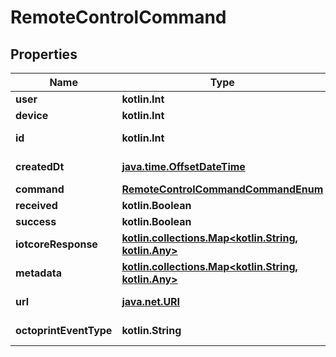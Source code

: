 
# RemoteControlCommand

## Properties
Name | Type | Description | Notes
------------ | ------------- | ------------- | -------------
**user** | **kotlin.Int** |  | 
**device** | **kotlin.Int** |  | 
**id** | **kotlin.Int** |  |  [optional] [readonly]
**createdDt** | [**java.time.OffsetDateTime**](java.time.OffsetDateTime.md) |  |  [optional] [readonly]
**command** | [**RemoteControlCommandCommandEnum**](RemoteControlCommandCommandEnum.md) |  |  [optional]
**received** | **kotlin.Boolean** |  |  [optional]
**success** | **kotlin.Boolean** |  |  [optional]
**iotcoreResponse** | [**kotlin.collections.Map&lt;kotlin.String, kotlin.Any&gt;**](kotlin.Any.md) |  |  [optional]
**metadata** | [**kotlin.collections.Map&lt;kotlin.String, kotlin.Any&gt;**](kotlin.Any.md) |  |  [optional]
**url** | [**java.net.URI**](java.net.URI.md) |  |  [optional] [readonly]
**octoprintEventType** | **kotlin.String** |  |  [optional] [readonly]



